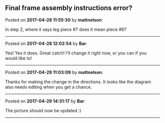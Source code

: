 ## Final frame assembly instructions error?
Posted on **2017-04-28 11:55:30** by **mattnelson**:

In step 2, where it says leg piece #7 does it mean piece #6?

---

Posted on **2017-04-28 12:02:54** by **Bar**:

Yes! Yes it does. Great catch! I'll change it right now, or you can if you would like to!

---

Posted on **2017-04-29 11:03:09** by **mattnelson**:

Thanks for making the change in the directions.  It looks like the diagram also needs editing when you get a chance.

---

Posted on **2017-04-29 14:31:17** by **Bar**:

The picture should now be updated :)

---

